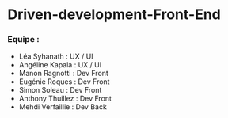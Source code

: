 # Driven-development-Front-End

### Equipe :
* Léa Syhanath : UX / UI
* Angéline Kapala : UX / UI
* Manon Ragnotti : Dev Front
* Eugénie Roques : Dev Front
* Simon Soleau : Dev Front
* Anthony Thuillez : Dev Front
* Mehdi Verfaillie : Dev Back